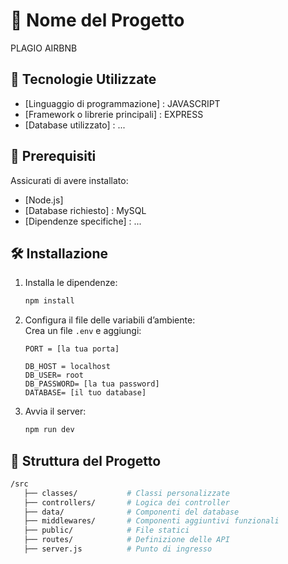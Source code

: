 # 📌 Nome del Progetto

PLAGIO AIRBNB

## 🚀 Tecnologie Utilizzate

- [Linguaggio di programmazione] : JAVASCRIPT
- [Framework o librerie principali] : EXPRESS
- [Database utilizzato] : ...

## 🔧 Prerequisiti

Assicurati di avere installato:

- [Node.js]
- [Database richiesto] : MySQL
- [Dipendenze specifiche] : ...

## 🛠️ Installazione

1. Installa le dipendenze:

   ```bash
   npm install
   ```

2. Configura il file delle variabili d’ambiente:  
   Crea un file `.env` e aggiungi:

   ```env
   PORT = [la tua porta]

   DB_HOST = localhost
   DB_USER= root
   DB_PASSWORD= [la tua password]
   DATABASE= [il tuo database]
   ```

3. Avvia il server:
   ```bash
   npm run dev
   ```

## 📂 Struttura del Progetto

```bash
/src
   ├── classes/           # Classi personalizzate
   ├── controllers/       # Logica dei controller
   ├── data/              # Componenti del database
   ├── middlewares/       # Componenti aggiuntivi funzionali
   ├── public/            # File statici
   ├── routes/            # Definizione delle API
   ├── server.js          # Punto di ingresso

```
